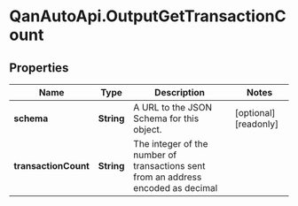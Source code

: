 # QanAutoApi.OutputGetTransactionCount

## Properties

Name | Type | Description | Notes
------------ | ------------- | ------------- | -------------
**schema** | **String** | A URL to the JSON Schema for this object. | [optional] [readonly] 
**transactionCount** | **String** | The integer of the number of transactions sent from an address encoded as decimal | 



